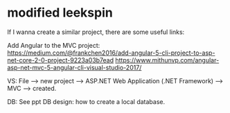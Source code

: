 # modified leekspin


If I wanna create a similar project, there are some
useful links:

Add Angular to the MVC project: 
https://medium.com/@frankchen2016/add-angular-5-cli-project-to-asp-net-core-2-0-project-9223a03b7ead
https://www.mithunvp.com/angular-asp-net-mvc-5-angular-cli-visual-studio-2017/

VS: 
File --> new project --> ASP.NET Web Application (.NET Framework) --> MVC --> created.

DB:
See ppt DB design: how to create a local database.

